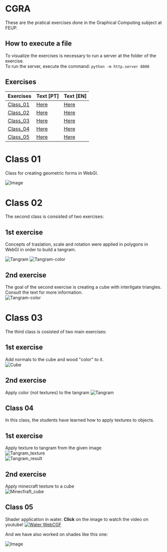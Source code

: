 # CGRA

These are the pratical exercises done in the Graphical Computing subject at FEUP. 

## How to execute a file
To visualize the exercises is necessary to run a server at the folder of the exercise.  
To run the server, execute the command: 
`python -m http.server 8080`

## Exercises

|Exercises | Text [PT]| Text [EN]
|---|---|---|
|[Class_01](ex1/)| [Here](https://github.com/Jumaruba/CGRA/blob/master/ex1/Text/TP1%20-%20Setup%20e%20GUI.pdf)| [Here](https://github.com/Jumaruba/CGRA/blob/master/ex1/Text/TP1%20-%20Setup%20and%20GUI(en).pdf) |
|[Class_02](ex2/)| [Here](https://github.com/Jumaruba/CGRA/blob/master/ex2/Text/TP2%20-%20Geometria%20e%20Transforma%C3%A7%C3%B5es.pdf)| [Here](https://github.com/Jumaruba/CGRA/blob/master/ex2/Text/TP2%20-%20Geometry%20and%20Transformations.pdf)|
|[Class_03](ex3/)| [Here](https://github.com/Jumaruba/MIEIC_CGRA/blob/master/ex3/TP3%20-%20Ilumina%C3%A7%C3%A3o%20e%20Materiais.pdf)| [Here](https://github.com/Jumaruba/MIEIC_CGRA/blob/master/ex3/TP3%20-%20Lighting%20and%20Materials.pdf)| 
|[Class_04](ex4/) | [Here](ex4/TP4-AplicacaoDeTexturas.pdf) | [Here](ex4/TP4-ApplicationOfTextures.pdf) | 
|[Class_05](ex5/) | [Here](ex4/ex5/TP5-Shaders.pdf) | [Here](ex5/TP5-Shaders(Englishversion).pdf) | 

# Class 01
Class for creating geometric forms in WebGl. 

![Image](to_submit/ex1/screenshot/ex1-t3g2-1.png)

# Class 02 
The second class is consisted of two exercises:   
## 1st exercise
Concepts of traslation, scale and rotation were applied in polygons in WebGl in order to build a tangram.  

![Tangram](to_submit/ex2/screenshot/ex2-t3g2-1.png)
![Tangram-color](to_submit/ex2/screenshot/ex2-t3g2-1(1).png)

## 2nd exercise
The goal of the second exercise is creating a cube with interligate triangles. Consult the text for more information.   
![Tangram-color](to_submit/ex2/screenshot/ex2-t3g2-2(1).png)

# Class 03 
The third class is cosisted of two main exercises:  
## 1st exercise
Add normals to the cube and wood "color" to it.  
![Cube](to_submit/ex3/ex3-t3g2-1.png) 

## 2nd exercise
Apply color (not textures) to the tangram
![Tangram](to_submit/ex3/ex3-t3g2-2.png)  

## Class 04 
In this class, the students have learned how to apply textures to objects.  
## 1st exercise
Apply texture to tangram from the given image  
![Tangram_texture](ex4/images/tangram.png)   
![Tangram_result](to_submit/ex4/ex4-t3g2-1.png)   
## 2nd exercise
Apply minecraft texture to a cube  
![Minecfraft_cube](to_submit/ex4/ex4.t3g2-2.png) 

## Class 05 
Shader application in water. __Click__ on the image to watch the video on youtube! 
[![Water WebCGF](https://i.imgur.com/dMPmmwi.png)](https://youtu.be/ROvFe50JiiM "Water WebCGF - Click to Watch!")  

And we have also worked on shades like this one: 

![Image](https://i.imgur.com/iy9Wq2d.png) 

